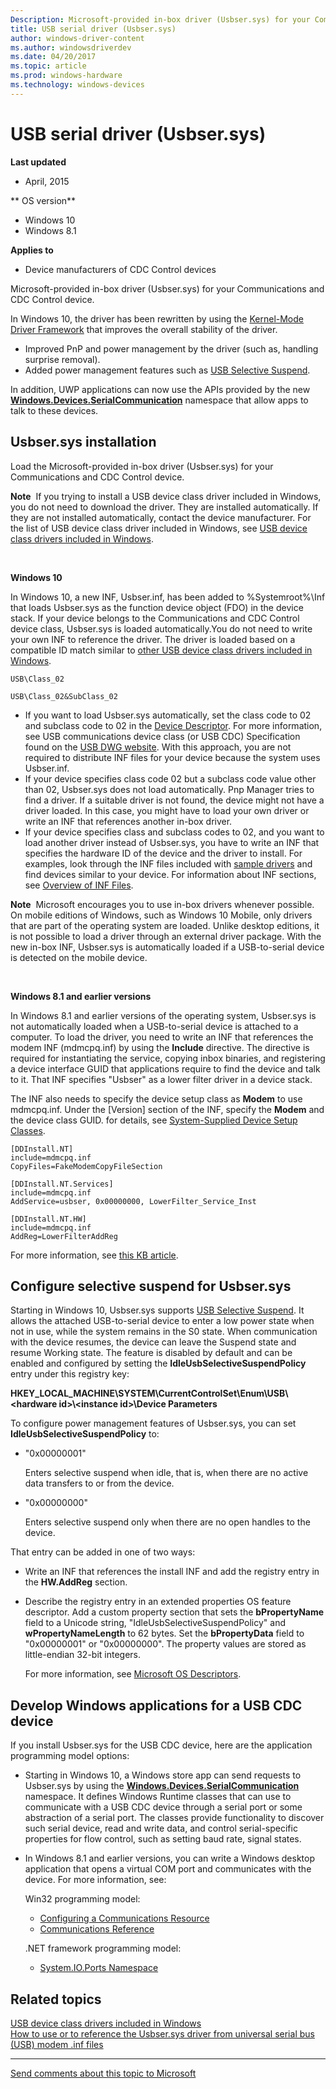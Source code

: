 ```yaml
---
Description: Microsoft-provided in-box driver (Usbser.sys) for your Communications and CDC Control device.
title: USB serial driver (Usbser.sys)
author: windows-driver-content
ms.author: windowsdriverdev
ms.date: 04/20/2017
ms.topic: article
ms.prod: windows-hardware
ms.technology: windows-devices
---
```


# USB serial driver (Usbser.sys)


**Last updated**

-   April, 2015

** OS version**

-   Windows 10
-   Windows 8.1

**Applies to**

-   Device manufacturers of CDC Control devices

Microsoft-provided in-box driver (Usbser.sys) for your Communications and CDC Control device.

In Windows 10, the driver has been rewritten by using the [Kernel-Mode Driver Framework](https://msdn.microsoft.com/library/windows/hardware/ff557565) that improves the overall stability of the driver.

-   Improved PnP and power management by the driver (such as, handling surprise removal).
-   Added power management features such as [USB Selective Suspend](usb-selective-suspend.md).

In addition, UWP applications can now use the APIs provided by the new [**Windows.Devices.SerialCommunication**](https://msdn.microsoft.com/library/windows/apps/dn921817) namespace that allow apps to talk to these devices.

## Usbser.sys installation


Load the Microsoft-provided in-box driver (Usbser.sys) for your Communications and CDC Control device.

**Note**  If you trying to install a USB device class driver included in Windows, you do not need to download the driver. They are installed automatically. If they are not installed automatically, contact the device manufacturer. For the list of USB device class driver included in Windows, see [USB device class drivers included in Windows](supported-usb-classes.md).

 

**Windows 10**

In Windows 10, a new INF, Usbser.inf, has been added to %Systemroot%\\Inf that loads Usbser.sys as the function device object (FDO) in the device stack. If your device belongs to the Communications and CDC Control device class, Usbser.sys is loaded automatically.You do not need to write your own INF to reference the driver. The driver is loaded based on a compatible ID match similar to [other USB device class drivers included in Windows](supported-usb-classes.md).

`USB\Class_02`

`USB\Class_02&SubClass_02`

-   If you want to load Usbser.sys automatically, set the class code to 02 and subclass code to 02 in the [Device Descriptor](usb-device-descriptors.md). For more information, see USB communications device class (or USB CDC) Specification found on the [USB DWG website](http://go.microsoft.com/fwlink/p/?linkid=617741). With this approach, you are not required to distribute INF files for your device because the system uses Usbser.inf.
-   If your device specifies class code 02 but a subclass code value other than 02, Usbser.sys does not load automatically. Pnp Manager tries to find a driver. If a suitable driver is not found, the device might not have a driver loaded. In this case, you might have to load your own driver or write an INF that references another in-box driver.
-   If your device specifies class and subclass codes to 02, and you want to load another driver instead of Usbser.sys, you have to write an INF that specifies the hardware ID of the device and the driver to install. For examples, look through the INF files included with [sample drivers](http://go.microsoft.com/fwlink/p/?LinkId=534087) and find devices similar to your device. For information about INF sections, see [Overview of INF Files](https://msdn.microsoft.com/library/windows/hardware/ff549520).

**Note**  Microsoft encourages you to use in-box drivers whenever possible. On mobile editions of Windows, such as Windows 10 Mobile, only drivers that are part of the operating system are loaded. Unlike desktop editions, it is not possible to load a driver through an external driver package. With the new in-box INF, Usbser.sys is automatically loaded if a USB-to-serial device is detected on the mobile device.

 

**Windows 8.1 and earlier versions**

In Windows 8.1 and earlier versions of the operating system, Usbser.sys is not automatically loaded when a USB-to-serial device is attached to a computer. To load the driver, you need to write an INF that references the modem INF (mdmcpq.inf) by using the **Include** directive. The directive is required for instantiating the service, copying inbox binaries, and registering a device interface GUID that applications require to find the device and talk to it. That INF specifies "Usbser" as a lower filter driver in a device stack.

The INF also needs to specify the device setup class as **Modem** to use mdmcpq.inf. Under the [Version] section of the INF, specify the **Modem** and the device class GUID. for details, see [System-Supplied Device Setup Classes](https://msdn.microsoft.com/library/windows/hardware/ff553419).

``` syntax
[DDInstall.NT]
include=mdmcpq.inf
CopyFiles=FakeModemCopyFileSection 

[DDInstall.NT.Services]
include=mdmcpq.inf
AddService=usbser, 0x00000000, LowerFilter_Service_Inst 

[DDInstall.NT.HW]
include=mdmcpq.inf
AddReg=LowerFilterAddReg
```

For more information, see [this KB article](https://support.microsoft.com/kb/837637/).

## Configure selective suspend for Usbser.sys


Starting in Windows 10, Usbser.sys supports [USB Selective Suspend](usb-selective-suspend.md). It allows the attached USB-to-serial device to enter a low power state when not in use, while the system remains in the S0 state. When communication with the device resumes, the device can leave the Suspend state and resume Working state. The feature is disabled by default and can be enabled and configured by setting the **IdleUsbSelectiveSuspendPolicy** entry under this registry key:

**HKEY\_LOCAL\_MACHINE\\SYSTEM\\CurrentControlSet\\Enum\\USB\\&lt;hardware id&gt;\\&lt;instance id&gt;\\Device Parameters**

To configure power management features of Usbser.sys, you can set **IdleUsbSelectiveSuspendPolicy** to:

-   "0x00000001"

    Enters selective suspend when idle, that is, when there are no active data transfers to or from the device.

-   "0x00000000"

    Enters selective suspend only when there are no open handles to the device.

That entry can be added in one of two ways:

-   Write an INF that references the install INF and add the registry entry in the **HW.AddReg** section.
-   Describe the registry entry in an extended properties OS feature descriptor. Add a custom property section that sets the **bPropertyName** field to a Unicode string, "IdleUsbSelectiveSuspendPolicy" and **wPropertyNameLength** to 62 bytes. Set the **bPropertyData** field to "0x00000001" or "0x00000000". The property values are stored as little-endian 32-bit integers.

    For more information, see [Microsoft OS Descriptors](http://go.microsoft.com/fwlink/p/?linkid=224878).

## Develop Windows applications for a USB CDC device


If you install Usbser.sys for the USB CDC device, here are the application programming model options:

-   Starting in Windows 10, a Windows store app can send requests to Usbser.sys by using the [**Windows.Devices.SerialCommunication**](https://msdn.microsoft.com/library/windows/apps/dn921817) namespace. It defines Windows Runtime classes that can use to communicate with a USB CDC device through a serial port or some abstraction of a serial port. The classes provide functionality to discover such serial device, read and write data, and control serial-specific properties for flow control, such as setting baud rate, signal states.

-   In Windows 8.1 and earlier versions, you can write a Windows desktop application that opens a virtual COM port and communicates with the device. For more information, see:

    Win32 programming model:

    -   [Configuring a Communications Resource](https://msdn.microsoft.com/library/windows/desktop/aa363201)
    -   [Communications Reference](https://msdn.microsoft.com/library/windows/desktop/aa363195)

    .NET framework programming model:

    -   [System.IO.Ports Namespace](https://msdn.microsoft.com/library/System.IO.Ports.aspx)

## Related topics
[USB device class drivers included in Windows](supported-usb-classes.md)  
[How to use or to reference the Usbser.sys driver from universal serial bus (USB) modem .inf files](https://support.microsoft.com/en-us/help/837637/how-to-use-or-to-reference-the-usbser.sys-driver-from-universal-serial-bus-usb-modem-.inf-files)

--------------------
[Send comments about this topic to Microsoft](mailto:wsddocfb@microsoft.com?subject=Documentation%20feedback%20%5Busbcon\buses%5D:%20USB%20serial%20driver%20%28Usbser.sys%29%20%20RELEASE:%20%281/26/2017%29&body=%0A%0APRIVACY%20STATEMENT%0A%0AWe%20use%20your%20feedback%20to%20improve%20the%20documentation.%20We%20don't%20use%20your%20email%20address%20for%20any%20other%20purpose,%20and%20we'll%20remove%20your%20email%20address%20from%20our%20system%20after%20the%20issue%20that%20you're%20reporting%20is%20fixed.%20While%20we're%20working%20to%20fix%20this%20issue,%20we%20might%20send%20you%20an%20email%20message%20to%20ask%20for%20more%20info.%20Later,%20we%20might%20also%20send%20you%20an%20email%20message%20to%20let%20you%20know%20that%20we've%20addressed%20your%20feedback.%0A%0AFor%20more%20info%20about%20Microsoft's%20privacy%20policy,%20see%20http://privacy.microsoft.com/default.aspx. "Send comments about this topic to Microsoft")


